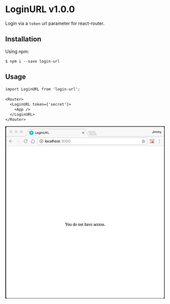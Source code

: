 # LoginURL v1.0.0

Login via a `token` url parameter for react-router.

## Installation

Using npm:

```shell
$ npm i --save login-url
```

## Usage

```
import LoginURL from 'login-url';

<Router>
  <LoginURL token={'secret'}>
    <App />
  </LoginURL>
</Router>
```

![Demo](https://raw.githubusercontent.com/poetic-labs/login-url/master/test/demo.gif)